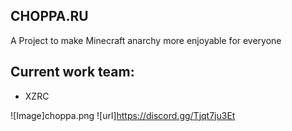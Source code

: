 ## CHOPPA.RU

A Project to make Minecraft anarchy more enjoyable for everyone

## Current work team:
- XZRC

![Image]choppa.png
![url]https://discord.gg/Tjqt7ju3Et
